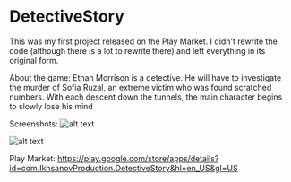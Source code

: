 # DetectiveStory
This was my first project released on the Play Market.
I didn't rewrite the code (although there is a lot to rewrite there) and left everything in its original form.

About the game:
Ethan Morrison is a detective. He will have to investigate the murder of Sofia Ruzal, an extreme victim who was found scratched numbers. 
With each descent down the tunnels, the main character begins to slowly lose his mind

Screenshots:
![alt text](https://i.postimg.cc/02dpQDL3/1606889073-3989.png)

![alt text](https://i.postimg.cc/5NRFjgss/1606889073-8684.png)

Play Market: https://play.google.com/store/apps/details?id=com.IkhsanovProduction.DetectiveStory&hl=en_US&gl=US
